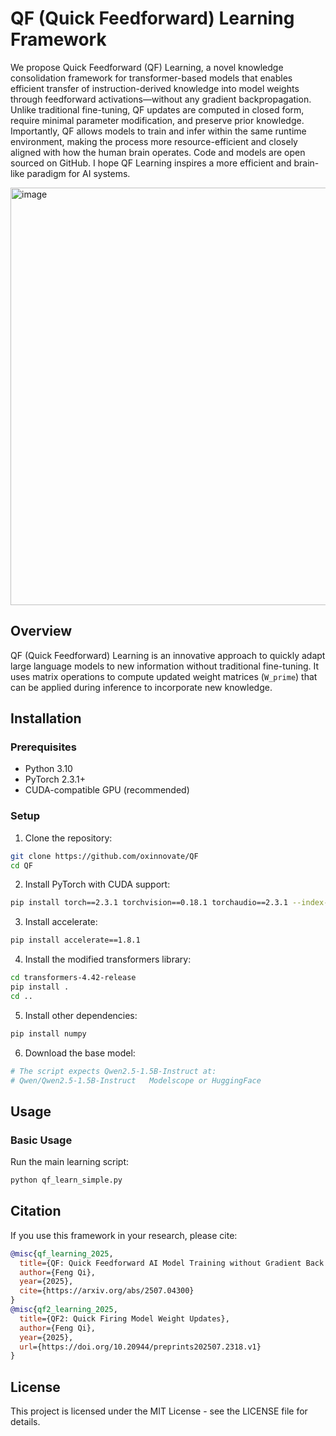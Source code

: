 # QF (Quick Feedforward) Learning Framework

We propose Quick Feedforward (QF) Learning, a novel knowledge consolidation framework for transformer-based models that enables efficient transfer of instruction-derived knowledge into model weights through feedforward activations—without any gradient backpropagation. Unlike traditional fine-tuning, QF updates are computed in closed form, require minimal parameter modification, and preserve prior knowledge. Importantly, QF allows models to train and infer within the same runtime environment, making the process more resource-efficient and closely aligned with how the human brain operates. Code and models are open sourced on GitHub. I hope QF Learning inspires a more efficient and brain-like paradigm for AI systems.


<img width="960" height="668" alt="image" src="https://github.com/user-attachments/assets/502df78e-e54d-4ded-8341-095b40a98c2b" />

## Overview

QF (Quick Feedforward) Learning is an innovative approach to quickly adapt large language models to new information without traditional fine-tuning. It uses matrix operations to compute updated weight matrices (`W_prime`) that can be applied during inference to incorporate new knowledge.


## Installation

### Prerequisites

- Python 3.10
- PyTorch 2.3.1+
- CUDA-compatible GPU (recommended)

### Setup

1. Clone the repository:
```bash
git clone https://github.com/oxinnovate/QF
cd QF
```

2. Install PyTorch with CUDA support:
```bash
pip install torch==2.3.1 torchvision==0.18.1 torchaudio==2.3.1 --index-url https://download.pytorch.org/whl/cu121
```

3. Install accelerate:
```bash
pip install accelerate==1.8.1
```

4. Install the modified transformers library:
```bash
cd transformers-4.42-release
pip install .
cd ..
```

5. Install other dependencies:
```bash
pip install numpy
```

6. Download the base model:
```bash
# The script expects Qwen2.5-1.5B-Instruct at:
# Qwen/Qwen2.5-1.5B-Instruct   Modelscope or HuggingFace
```

## Usage

### Basic Usage

Run the main learning script:

```bash
python qf_learn_simple.py
```

## Citation

If you use this framework in your research, please cite:

```bibtex
@misc{qf_learning_2025,
  title={QF: Quick Feedforward AI Model Training without Gradient Back Propagation},
  author={Feng Qi},
  year={2025},
  cite={https://arxiv.org/abs/2507.04300}
}
@misc{qf2_learning_2025,
  title={QF2: Quick Firing Model Weight Updates},
  author={Feng Qi},
  year={2025},
  url={https://doi.org/10.20944/preprints202507.2318.v1}
}
```

## License

This project is licensed under the MIT License - see the LICENSE file for details.
